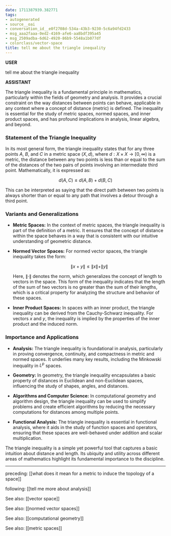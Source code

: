 ```yaml
---
date: 1711387939.382771
tags:
- autogenerated
- source__oai
- conversation_id__e0f2708d-534a-43b3-9230-5c6a94fd2433
- msg_aaa2faaa-0ed2-4169-afe6-aa8bdf395a45
- msg_2509adba-6d62-4920-86b9-5548a1b077df
- colorclass/vector-space
title: tell me about the triangle inequality
---
```


**USER**

tell me about the triangle inequality


**ASSISTANT**

The triangle inequality is a fundamental principle in mathematics, particularly within the fields of geometry and analysis. It provides a crucial constraint on the way distances between points can behave, applicable in any context where a concept of distance (metric) is defined. The inequality is essential for the study of metric spaces, normed spaces, and inner product spaces, and has profound implications in analysis, linear algebra, and beyond.

### Statement of the Triangle Inequality

In its most general form, the triangle inequality states that for any three points $A$, $B$, and $C$ in a metric space $(X, d)$, where $d: X \times X \rightarrow [0, \infty)$ is a metric, the distance between any two points is less than or equal to the sum of the distances of the two pairs of points involving an intermediate third point. Mathematically, it is expressed as:

$$d(A, C) \leq d(A, B) + d(B, C)$$

This can be interpreted as saying that the direct path between two points is always shorter than or equal to any path that involves a detour through a third point.

### Variants and Generalizations

- **Metric Spaces:** In the context of metric spaces, the triangle inequality is part of the definition of a metric. It ensures that the concept of distance within the space behaves in a way that is consistent with our intuitive understanding of geometric distance.

- **Normed Vector Spaces:** For normed vector spaces, the triangle inequality takes the form:

  $$\|x + y\| \leq \|x\| + \|y\|$$

  Here, $\|\cdot\|$ denotes the norm, which generalizes the concept of length to vectors in the space. This form of the inequality indicates that the length of the sum of two vectors is no greater than the sum of their lengths, which is a critical property for analyzing the structure and behavior of these spaces.

- **Inner Product Spaces:** In spaces with an inner product, the triangle inequality can be derived from the Cauchy-Schwarz inequality. For vectors $x$ and $y$, the inequality is implied by the properties of the inner product and the induced norm.

### Importance and Applications

- **Analysis:** The triangle inequality is foundational in analysis, particularly in proving convergence, continuity, and compactness in metric and normed spaces. It underlies many key results, including the Minkowski inequality in $L^p$ spaces.

- **Geometry:** In geometry, the triangle inequality encapsulates a basic property of distances in Euclidean and non-Euclidean spaces, influencing the study of shapes, angles, and distances.

- **Algorithms and Computer Science:** In computational geometry and algorithm design, the triangle inequality can be used to simplify problems and create efficient algorithms by reducing the necessary computations for distances among multiple points.

- **Functional Analysis:** The triangle inequality is essential in functional analysis, where it aids in the study of function spaces and operators, ensuring that these spaces are well-behaved under addition and scalar multiplication.

The triangle inequality is a simple yet powerful tool that captures a basic intuition about distance and length. Its ubiquity and utility across different areas of mathematics highlight its fundamental importance to the discipline.


---

preceding: [[what does it mean for a metric to induce the topology of a space]]  


following: [[tell me more about analysis]]

See also: [[vector space]]


See also: [[normed vector spaces]]


See also: [[computational geometry]]


See also: [[metric spaces]]